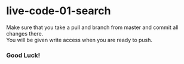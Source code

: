 # live-code-01-search

Make sure that you take a pull and branch from master and commit all changes there.  
You will be given write access when you are ready to push.

### Good Luck!

